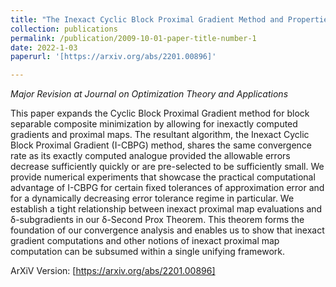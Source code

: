 ```yaml
---
title: "The Inexact Cyclic Block Proximal Gradient Method and Properties of Inexact Proximal Maps"
collection: publications
permalink: /publication/2009-10-01-paper-title-number-1
date: 2022-1-03
paperurl: '[https://arxiv.org/abs/2201.00896]'

---
```


*Major Revision at Journal on Optimization Theory and Applications*

This paper expands the Cyclic Block Proximal Gradient method for block separable composite minimization by allowing for inexactly computed gradients and proximal maps. The resultant algorithm, the Inexact Cyclic Block Proximal Gradient (I-CBPG) method, shares the same convergence rate as its exactly computed analogue provided the allowable errors decrease sufficiently quickly or are pre-selected to be sufficiently small. We provide numerical experiments that showcase the practical computational advantage of I-CBPG for certain fixed tolerances of approximation error and for a dynamically decreasing error tolerance regime in particular. We establish a tight relationship between inexact proximal map evaluations and δ-subgradients in our δ-Second Prox Theorem. This theorem forms the foundation of our convergence analysis and enables us to show that inexact gradient computations and other notions of inexact proximal map computation can be subsumed within a single unifying framework.

ArXiV Version: [https://arxiv.org/abs/2201.00896]
